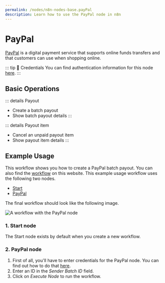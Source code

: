 ```yaml
---
permalink: /nodes/n8n-nodes-base.payPal
description: Learn how to use the PayPal node in n8n
---
```


# PayPal

[PayPal](https://paypal.com) is a digital payment service that supports online funds transfers and that customers can use when shopping online.

::: tip 🔑 Credentials
You can find authentication information for this node [here](../../../credentials/PayPal/README.md).
:::

## Basic Operations

::: details Payout
- Create a batch payout
- Show batch payout details
:::

::: details Payout item
- Cancel an unpaid payout item
- Show payout item details
:::

## Example Usage

This workflow shows you how to create a PayPal batch payout. You can also find the [workflow](https://n8n.io/workflows/438) on this website. This example usage workflow uses the following two nodes.
- [Start](../../core-nodes/Start)
- [PayPal]()

The final workflow should look like the following image.

![A workflow with the PayPal node](./workflow.png)

### 1. Start node

The Start node exists by default when you create a new workflow.

### 2. PayPal node

1. First of all, you'll have to enter credentials for the PayPal node. You can find out how to do that [here](../../../credentials/PayPal/).
2. Enter an ID in the *Sender Batch ID* field.
3. Click on *Execute Node* to run the workflow.
